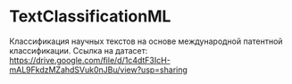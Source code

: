 # TextClassificationML
Классификация научных текстов на основе международной патентной классификации.
Ссылка на датасет: https://drive.google.com/file/d/1c4dtF3IcH-mAL9FkdzMZahdSVuk0nJBu/view?usp=sharing
